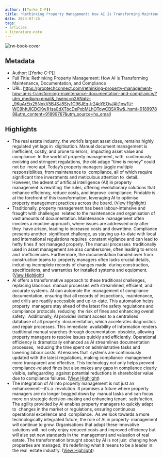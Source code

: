 ```yaml
---
author: [[Yorke C-P]]
title: "Rethinking Property Management: How AI Is Transforming Maintenance, Documentation, and Compliance"
date: 2024-07-26
tags: 
- articles
- literature-note
---
```

![rw-book-cover](https://readwise-assets.s3.amazonaws.com/media/uploaded_book_covers/profile_691412/Findable-article-1.png)

## Metadata
- Author: [[Yorke C-P]]
- Full Title: Rethinking Property Management: How AI Is Transforming Maintenance, Documentation, and Compliance
- URL: https://proptechconnect.com/rethinking-property-management-how-ai-is-transforming-maintenance-documentation-and-compliance/?utm_medium=email&_hsenc=p2ANqtz-_9KuArEix25NqkV5BJSJ8Sty1C96JEq-lr24oYEOvJAlt1pw1U-WC9hftJlCDCKw1Hsa0dXTbcDePxbMLhOTqwCBSXRw&_hsmi=91899788&utm_content=91899787&utm_source=hs_email

## Highlights
- The real estate industry, the world’s largest asset class, remains highly regulated yet lags in  digitisation. Manual document management is inefficient, costly, and prone to errors,  impacting asset value and compliance. In the world of property management, with  continuously evolving and stringent regulations, the old adage “time is money” could not be  more apt. Today’s property managers juggle multiple responsibilities, from maintenance to  compliance, all of which require significant time investments and meticulous attention to  detail. However, the advent of artificial intelligence (AI) in property management is rewriting  the rules, offering revolutionary solutions that enhance efficiency, reduce costs, and improve  compliance. Findable is at the forefront of this transformation, leveraging AI to optimise  property management practices across the board. ([View Highlight](https://read.readwise.io/read/01j3qehqer2hk3fkbzwrc14638))
- Traditionally, property management has been labour-intensive and fraught with challenges  related to the maintenance and organisation of vast amounts of documentation. Maintenance  management often involves a reactive approach, where issues are addressed only after they  have arisen, leading to increased costs and downtime. Compliance presents another  significant challenge, as staying up-to-date with local and international regulations requires  constant vigilance and can lead to hefty fines if not managed properly. The manual processes  traditionally used in asset management are also cumbersome, often leading to errors and  inefficiencies. Furthermore, the documentation handed over from construction teams to  property managers often lacks crucial details, including incomplete records of changes made  during construction, specifications, and warranties for installed systems and equipment. ([View Highlight](https://read.readwise.io/read/01j3qehx0wtnfpw2zm27b95y0r))
- AI offers a transformative approach to these traditional challenges, replacing laborious  manual processes with streamlined, efficient, and accurate systems. AI can automate the  management of compliance documentation, ensuring that all records of inspections,  maintenance, and drills are readily accessible and up-to-date. This automation helps property  managers stay ahead of the latest fire safety regulations and compliance protocols, reducing  the risk of fines and enhancing overall safety. 
  Additionally, AI provides instant access to a centralised database of all property  documentation, which accelerates diagnostics and repair processes. This immediate  availability of information renders traditional manual searches through documentation  obsolete, allowing property managers to resolve issues quickly and efficiently.
  Operational efficiency is dramatically enhanced as AI streamlines documentation processes,  reducing the time spent on administrative tasks and lowering labour costs. AI ensures that  systems are continuously updated with the latest regulations, making compliance  management more transparent and effective. This technology not only helps prevent  compliance-related fines but also makes any gaps in compliance clearly visible, safeguarding  against potential reductions in shareholder value due to compliance failures. ([View Highlight](https://read.readwise.io/read/01j3qej7mdhdq1dacfqcwqp5wt))
- The integration of AI into property management is not just an enhancement—it’s a  revolution. It promises a future where property managers are no longer bogged down by  manual tasks and can focus more on strategic decision-making and enhancing tenant  satisfaction. The agility provided by AI enables property managers to quickly adapt to  changes in the market or regulations, ensuring continuous operational excellence and  compliance. 
  As we look towards a more technologically integrated future, the role of AI in property  management will continue to grow. Organisations that adopt these innovative solutions will  not only enjoy reduced costs and improved efficiency but will also set new standards in the  management and valuation of real estate. The transformation brought about by AI is not just  changing how properties are managed; it’s redefining what it means to be a leader in the real  estate industry. ([View Highlight](https://read.readwise.io/read/01j3qejdwdhc90z0asfjff5yq9))
